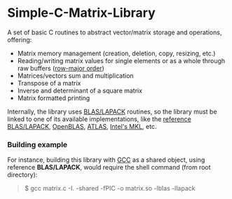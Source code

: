 # Simple-C-Matrix-Library

A set of basic C routines to abstract vector/matrix storage and operations, offering:

- Matrix memory management (creation, deletion, copy, resizing, etc.)
- Reading/writing matrix values for single elements or as a whole through raw buffers ([row-major order](https://en.wikipedia.org/wiki/Row-_and_column-major_order))
- Matrices/vectors sum and multiplication
- Transpose of a matrix
- Inverse and determinant of a square matrix
- Matrix formatted printing

Internally, the library uses [BLAS/LAPACK](https://en.wikipedia.org/wiki/LAPACK) routines, so the library must be linked to one of its available implementations, like the [reference BLAS/LAPACK](http://www.netlib.org/lapack/lug/node11.html), [OpenBLAS](http://www.openblas.net/), [ATLAS](http://math-atlas.sourceforge.net/), [Intel's MKL](https://software.intel.com/en-us/intel-mkl), etc.

### Building example

For instance, building this library with [GCC](https://gcc.gnu.org/) as a shared object, using reference **BLAS/LAPACK**, would require the shell command (from root directory):

>$ gcc matrix.c -I. -shared -fPIC -o matrix.so -lblas -llapack
